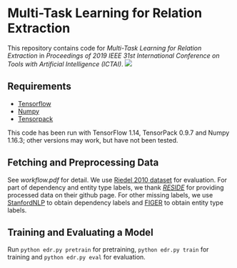 # Multi-Task Learning for Relation Extraction
This repository contains code for *Multi-Task Learning for Relation Extraction* in *Proceedings of 2019 IEEE 31st International Conference on Tools with Artificial Intelligence (ICTAI)*. 
![](https://github.com/voidiak/MTRE/blob/master/figures/readme.jpg)
## Requirements
* [Tensorflow](https://www.tensorflow.org/)
* [Numpy](https://www.numpy.org)
* [Tensorpack](https://github.com/tensorpack/tensorpack)

This code has been run with TensorFlow 1.14, TensorPack 0.9.7 and Numpy 1.16.3; other versions may work, but have not been tested.

## Fetching and Preprocessing Data
See *workflow.pdf* for detail. We use [Riedel 2010 dataset](http://iesl.cs.umass.edu/riedel/ecml/) for evaluation. For part of dependency and entity type labels, we thank [*RESIDE*](https://github.com/malllabiisc/RESIDE) for providing processed data on their github page. For other missing labels, we use [StanfordNLP](https://stanfordnlp.github.io/stanfordnlp/) to obtain dependency labels and [FIGER](https://github.com/xiaoling/figer) to obtain entity type labels.

## Training and Evaluating a Model
Run `python edr.py pretrain` for pretraining, `python edr.py train` for training and `python edr.py eval` for evaluation.